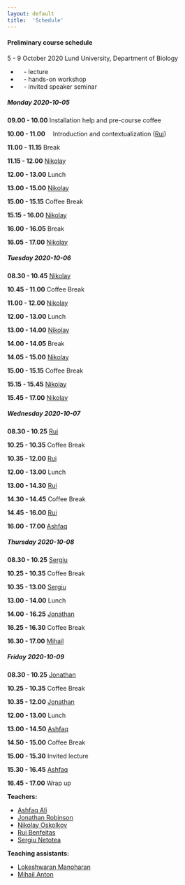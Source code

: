 ```yaml
---
layout: default
title:  'Schedule'
---
```

#### Preliminary course schedule
5 - 9 October 2020
Lund University, Department of Biology

- <img border="0" src="https://www.svgrepo.com/show/7321/teacher.svg" width="10" height="10"> - lecture
- <img border="0" src="https://www.svgrepo.com/show/7421/computer.svg" width="10" height="10"> - hands-on workshop
- <img border="0" src="https://www.svgrepo.com/show/307069/public-speaking-speak-tell-talk.svg" width="10" height="10"> - invited speaker seminar



##### Monday 2020-10-05

**09.00 - 10.00** Installation help and pre-course coffee

**10.00 - 11.00** <img border="0" src="https://www.svgrepo.com/show/7321/teacher.svg" width="10" height="10"> Introduction and contextualization ([Rui][6]) 

**11.00 - 11.15** Break

**11.15 - 12.00** [Nikolay][5]

**12.00 - 13.00** Lunch

**13.00 - 15.00** [Nikolay][5]

**15.00 - 15.15** Coffee Break

**15.15 - 16.00** [Nikolay][5]

**16.00 - 16.05** Break

**16.05 - 17.00** [Nikolay][5]


##### Tuesday 2020-10-06

**08.30 - 10.45** [Nikolay][5]

**10.45 - 11.00** Coffee Break

**11.00 - 12.00** [Nikolay][5]

**12.00 - 13.00** Lunch

**13.00 - 14.00** [Nikolay][5]

**14.00 - 14.05** Break

**14.05 - 15.00** [Nikolay][5]

**15.00 - 15.15** Coffee Break

**15.15 - 15.45** [Nikolay][5]

**15.45 - 17.00** [Nikolay][5]


##### Wednesday 2020-10-07

**08.30 - 10.25** [Rui][6]

**10.25 - 10.35** Coffee Break

**10.35 - 12.00** [Rui][6]

**12.00 - 13.00** Lunch

**13.00 - 14.30** [Rui][6]

**14.30 - 14.45** Coffee Break

**14.45 - 16.00** [Rui][6]

**16.00 - 17.00** [Ashfaq][2]



##### Thursday 2020-10-08

**08.30 - 10.25** [Sergiu][7]

**10.25 - 10.35** Coffee Break

**10.35 - 13.00** [Sergiu][7]

**13.00 - 14.00** Lunch

**14.00 - 16.25** [Jonathan][4]

**16.25 - 16.30** Coffee Break

**16.30 - 17.00** [Mihail][9]


##### Friday 2020-10-09

**08.30 - 10.25** [Jonathan][4]

**10.25 - 10.35** Coffee Break

**10.35 - 12.00** [Jonathan][4]

**12.00 - 13.00** Lunch

**13.00 - 14.50** [Ashfaq][2]

**14.50 - 15.00** Coffee Break

**15.00 - 15.30** Invited lecture

**15.30 - 16.45** [Ashfaq][2]

**16.45 - 17.00** Wrap up


**Teachers:**
- [Ashfaq Ali][2]
- [Jonathan Robinson][4]
- [Nikolay Oskolkov][5]
- [Rui Benfeitas][6]
- [Sergiu Netotea][7]

**Teaching assistants:**
- [Lokeshwaran Manoharan][8]
- [Mihail Anton][9]


[1]: https://portal.research.lu.se/portal/en/persons/paul-franks(93569a3a-f48b-4e5b-8cc6-86303df3eb2c).html#Overview
[2]: https://nbis.se/about/staff/ashfaq-ali/

[4]: https://nbis.se/about/staff/jonathan-robinson/
[5]: https://nbis.se/about/staff/nikolay-oskolkov/
[6]: https://nbis.se/about/staff/rui-benfeitas/
[7]: https://nbis.se/about/staff/sergiu-netotea/
[8]: https://nbis.se/about/staff/lokeshwaran-manoharan/
[9]: https://www.chalmers.se/en/staff/Pages/mihail-anton.aspx
